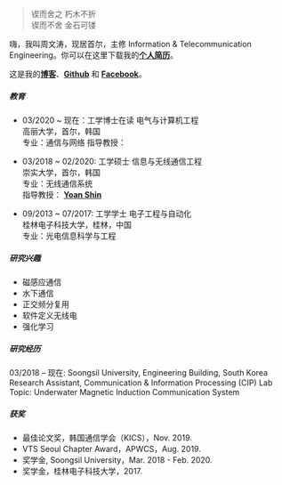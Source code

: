 > 锲而舍之 朽木不折  
> 锲而不舍 金石可镂

嗨，我叫周文涛，现居首尔，主修 Information & Telecommunication Engineering。你可以在这里下载我的[**个人简历**](https://drive.google.com/file/d/1XC0KFD3qtjA2Au6OFI6xEUq6c7_mIs_x/view?usp=sharing)。

这是我的[**博客**](https://wentaozhou.cn)、[**Github**](http://github.com/) 和 [**Facebook**](https://www.facebook.com/zhouwentao612)。

##### 教育

- 03/2020 ~ 现在：工学博士在读 电气与计算机工程  
  高丽大学，首尔，韩国  
  专业：通信与网络
  指导教授：

- 03/2018 ~ 02/2020: 工学硕士 信息与无线通信工程  
  崇实大学，首尔，韩国  
  专业：无线通信系统  
  指导教授： [**Yoan Shin**](https://ieeexplore.ieee.org/author/37279496500)
  
- 09/2013 ~ 07/2017: 工学学士 电子工程与自动化  
  桂林电子科技大学，桂林，中国  
  专业：光电信息科学与工程

##### 研究兴趣

- 磁感应通信
- 水下通信
- 正交频分复用
- 软件定义无线电
- 强化学习

##### 研究经历

03/2018 – 现在: Soongsil University, Engineering Building, South Korea <br>
Research Assistant, Communication & Information Processing (CIP) Lab <br>
Topic: Underwater Magnetic Induction Communication System

##### 获奖

- 最佳论文奖，韩国通信学会（KICS），Nov. 2019. 
- VTS Seoul Chapter Award，APWCS，Aug. 2019.
- 奖学金, Soongsil University，Mar. 2018 - Feb. 2020.
- 奖学金，桂林电子科技大学，2017.

